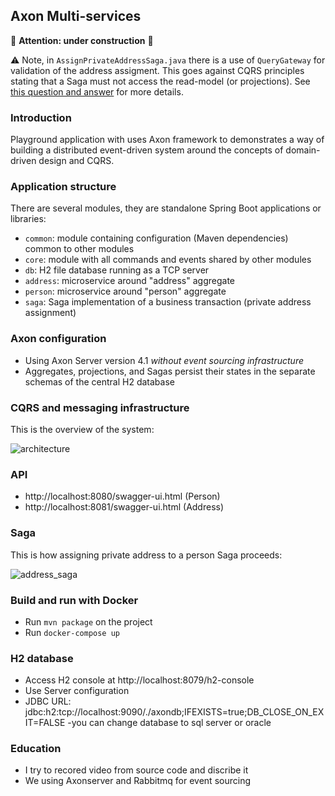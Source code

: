 Axon Multi-services
---

:construction: **Attention: under construction** :construction:

:warning: Note, in `AssignPrivateAddressSaga.java` there is a use of `QueryGateway` for validation
of the address assigment. This goes against CQRS principles stating that a Saga must not access
the read-model (or projections). See [this question and answer](https://stackoverflow.com/questions/34284697/why-cant-sagas-query-the-read-side)
for more details.


### Introduction

Playground application with uses Axon framework to demonstrates a way of building a distributed event-driven 
system around the concepts of domain-driven design and CQRS. 

### Application structure

There are several modules, they are standalone Spring Boot applications or libraries:

- `common`: module containing configuration (Maven dependencies) common to other modules
- `core`: module with all commands and events shared by other modules
- `db`: H2 file database running as a TCP server
- `address`: microservice around "address" aggregate
- `person`: microservice around "person" aggregate
- `saga`: Saga implementation of a business transaction (private address assignment)

### Axon configuration

- Using Axon Server version 4.1 _without event sourcing infrastructure_
- Aggregates, projections, and Sagas persist their states in the separate schemas of the central H2 database

### CQRS and messaging infrastructure

This is the overview of the system:

![architecture](https://github.com/gushakov/axon-multi/blob/master/cqrs.png)

### API

- http://localhost:8080/swagger-ui.html (Person)
- http://localhost:8081/swagger-ui.html (Address)

### Saga

This is how assigning private address to a person Saga proceeds:

![address_saga](https://github.com/gushakov/axon-multi/blob/master/address_saga.png)

### Build and run with Docker

- Run `mvn package` on the project
- Run `docker-compose up`

### H2 database

- Access H2 console at http://localhost:8079/h2-console
- Use Server configuration
- JDBC URL: jdbc:h2:tcp://localhost:9090/./axondb;IFEXISTS=true;DB_CLOSE_ON_EXIT=FALSE
-you can  change database to sql server or oracle
### Education
- I try to recored video from source code and discribe it
- We using Axonserver and Rabbitmq for event sourcing

